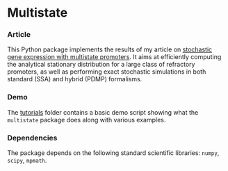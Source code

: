 # Multistate

### Article
This Python package implements the results of my article on [stochastic gene expression with multistate promoters](https://arxiv.org/abs/1804.05740). It aims at efficiently computing the analytical stationary distribution for a large class of refractory promoters, as well as performing exact stochastic simulations in both standard (SSA) and hybrid (PDMP) formalisms.

### Demo
The [tutorials](https://github.com/ulysseherbach/multistate/tree/master/tutorials) folder contains a basic demo script showing what the `multistate` package does along with various examples.

### Dependencies
The package depends on the following standard scientific libraries: `numpy`, `scipy`, `mpmath`.